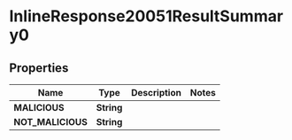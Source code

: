 # InlineResponse20051ResultSummary0

## Properties
Name | Type | Description | Notes
------------ | ------------- | ------------- | -------------
**MALICIOUS** | **String** |  | 
**NOT_MALICIOUS** | **String** |  | 
